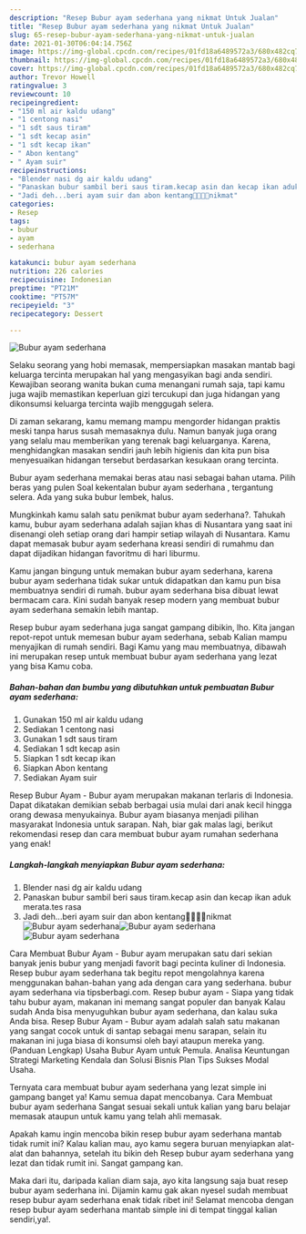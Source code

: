 ```yaml
---
description: "Resep Bubur ayam sederhana yang nikmat Untuk Jualan"
title: "Resep Bubur ayam sederhana yang nikmat Untuk Jualan"
slug: 65-resep-bubur-ayam-sederhana-yang-nikmat-untuk-jualan
date: 2021-01-30T06:04:14.756Z
image: https://img-global.cpcdn.com/recipes/01fd18a6489572a3/680x482cq70/bubur-ayam-sederhana-foto-resep-utama.jpg
thumbnail: https://img-global.cpcdn.com/recipes/01fd18a6489572a3/680x482cq70/bubur-ayam-sederhana-foto-resep-utama.jpg
cover: https://img-global.cpcdn.com/recipes/01fd18a6489572a3/680x482cq70/bubur-ayam-sederhana-foto-resep-utama.jpg
author: Trevor Howell
ratingvalue: 3
reviewcount: 10
recipeingredient:
- "150 ml air kaldu udang"
- "1 centong nasi"
- "1 sdt saus tiram"
- "1 sdt kecap asin"
- "1 sdt kecap ikan"
- " Abon kentang"
- " Ayam suir"
recipeinstructions:
- "Blender nasi dg air kaldu udang"
- "Panaskan bubur sambil beri saus tiram.kecap asin dan kecap ikan aduk merata.tes rasa"
- "Jadi deh...beri ayam suir dan abon kentang🤗🤤🤤🤤nikmat"
categories:
- Resep
tags:
- bubur
- ayam
- sederhana

katakunci: bubur ayam sederhana 
nutrition: 226 calories
recipecuisine: Indonesian
preptime: "PT21M"
cooktime: "PT57M"
recipeyield: "3"
recipecategory: Dessert

---
```



![Bubur ayam sederhana](https://img-global.cpcdn.com/recipes/01fd18a6489572a3/680x482cq70/bubur-ayam-sederhana-foto-resep-utama.jpg)

Selaku seorang yang hobi memasak, mempersiapkan masakan mantab bagi keluarga tercinta merupakan hal yang mengasyikan bagi anda sendiri. Kewajiban seorang  wanita bukan cuma menangani rumah saja, tapi kamu juga wajib memastikan keperluan gizi tercukupi dan juga hidangan yang dikonsumsi keluarga tercinta wajib menggugah selera.

Di zaman  sekarang, kamu memang mampu mengorder hidangan praktis meski tanpa harus susah memasaknya dulu. Namun banyak juga orang yang selalu mau memberikan yang terenak bagi keluarganya. Karena, menghidangkan masakan sendiri jauh lebih higienis dan kita pun bisa menyesuaikan hidangan tersebut berdasarkan kesukaan orang tercinta. 

Bubur ayam sederhana memakai beras atau nasi sebagai bahan utama. Pilih beras yang pulen Soal kekentalan bubur ayam sederhana , tergantung selera. Ada yang suka bubur lembek, halus.

Mungkinkah kamu salah satu penikmat bubur ayam sederhana?. Tahukah kamu, bubur ayam sederhana adalah sajian khas di Nusantara yang saat ini disenangi oleh setiap orang dari hampir setiap wilayah di Nusantara. Kamu dapat memasak bubur ayam sederhana kreasi sendiri di rumahmu dan dapat dijadikan hidangan favoritmu di hari liburmu.

Kamu jangan bingung untuk memakan bubur ayam sederhana, karena bubur ayam sederhana tidak sukar untuk didapatkan dan kamu pun bisa membuatnya sendiri di rumah. bubur ayam sederhana bisa dibuat lewat bermacam cara. Kini sudah banyak resep modern yang membuat bubur ayam sederhana semakin lebih mantap.

Resep bubur ayam sederhana juga sangat gampang dibikin, lho. Kita jangan repot-repot untuk memesan bubur ayam sederhana, sebab Kalian mampu menyajikan di rumah sendiri. Bagi Kamu yang mau membuatnya, dibawah ini merupakan resep untuk membuat bubur ayam sederhana yang lezat yang bisa Kamu coba.

<!--inarticleads1-->

##### Bahan-bahan dan bumbu yang dibutuhkan untuk pembuatan Bubur ayam sederhana:

1. Gunakan 150 ml air kaldu udang
1. Sediakan 1 centong nasi
1. Gunakan 1 sdt saus tiram
1. Sediakan 1 sdt kecap asin
1. Siapkan 1 sdt kecap ikan
1. Siapkan  Abon kentang
1. Sediakan  Ayam suir


Resep Bubur Ayam - Bubur ayam merupakan makanan terlaris di Indonesia. Dapat dikatakan demikian sebab berbagai usia mulai dari anak kecil hingga orang dewasa menyukainya. Bubur ayam biasanya menjadi pilihan masyarakat Indonesia untuk sarapan. Nah, biar gak malas lagi, berikut rekomendasi resep dan cara membuat bubur ayam rumahan sederhana yang enak! 

<!--inarticleads2-->

##### Langkah-langkah menyiapkan Bubur ayam sederhana:

1. Blender nasi dg air kaldu udang
1. Panaskan bubur sambil beri saus tiram.kecap asin dan kecap ikan aduk merata.tes rasa
1. Jadi deh...beri ayam suir dan abon kentang🤗🤤🤤🤤nikmat
<img src="https://img-global.cpcdn.com/steps/03dabbf601c0da7b/160x128cq70/bubur-ayam-sederhana-langkah-memasak-3-foto.jpg" alt="Bubur ayam sederhana"><img src="https://img-global.cpcdn.com/steps/90debf1437a7b270/160x128cq70/bubur-ayam-sederhana-langkah-memasak-3-foto.jpg" alt="Bubur ayam sederhana"><img src="https://img-global.cpcdn.com/steps/095f06acd2c7982c/160x128cq70/bubur-ayam-sederhana-langkah-memasak-3-foto.jpg" alt="Bubur ayam sederhana">

Cara Membuat Bubur Ayam - Bubur ayam merupakan satu dari sekian banyak jenis bubur yang menjadi favorit bagi pecinta kuliner di Indonesia. Resep bubur ayam sederhana tak begitu repot mengolahnya karena menggunakan bahan-bahan yang ada dengan cara yang sederhana. bubur ayam sederhana via tipsberbagi.com. Resep bubur ayam - Siapa yang tidak tahu bubur ayam, makanan ini memang sangat populer dan banyak Kalau sudah Anda bisa menyuguhkan bubur ayam sederhana, dan kalau suka Anda bisa. Resep Bubur Ayam - Bubur ayam adalah salah satu makanan yang sangat cocok untuk di santap sebagai menu sarapan, selain itu makanan ini juga biasa di konsumsi oleh bayi ataupun mereka yang. (Panduan Lengkap) Usaha Bubur Ayam untuk Pemula. Analisa Keuntungan Strategi Marketing Kendala dan Solusi Bisnis Plan Tips Sukses Modal Usaha. 

Ternyata cara membuat bubur ayam sederhana yang lezat simple ini gampang banget ya! Kamu semua dapat mencobanya. Cara Membuat bubur ayam sederhana Sangat sesuai sekali untuk kalian yang baru belajar memasak ataupun untuk kamu yang telah ahli memasak.

Apakah kamu ingin mencoba bikin resep bubur ayam sederhana mantab tidak rumit ini? Kalau kalian mau, ayo kamu segera buruan menyiapkan alat-alat dan bahannya, setelah itu bikin deh Resep bubur ayam sederhana yang lezat dan tidak rumit ini. Sangat gampang kan. 

Maka dari itu, daripada kalian diam saja, ayo kita langsung saja buat resep bubur ayam sederhana ini. Dijamin kamu gak akan nyesel sudah membuat resep bubur ayam sederhana enak tidak ribet ini! Selamat mencoba dengan resep bubur ayam sederhana mantab simple ini di tempat tinggal kalian sendiri,ya!.

